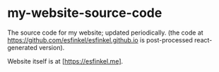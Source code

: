 # my-website-source-code
The source code for my website; updated periodically. (the code at https://github.com/esfinkel/esfinkel.github.io is post-processed react-generated version).

Website itself is at [https://esfinkel.me].
